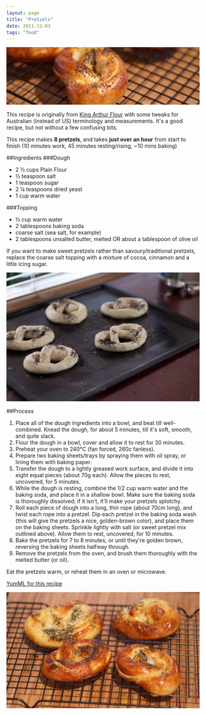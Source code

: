 ```yaml
--- 
layout: page
title: "Pretzels"
date: 2011-12-03
tags: "food"
---
```

<div class="fullimagewrapper">
	<img src="/images/postimages/header.jpg" />
</div>

This recipe is originally from [King Arthur Flour][1] with some tweaks for Australian (instead of US) terminology and measurements. It's a good recipe, but not without a few confusing bits.  

This recipe makes **8 pretzels**, and takes **just over an hour** from start to finish (10 minutes work, 45 minutes resting/rising, ~10 mins baking)

##Ingredients
###Dough
* 2 &frac12; cups Plain Flour
* &frac12; teaspoon salt
* 1 teaspoon sugar
* 2 &frac14; teaspoons dried yeast
* 1 cup warm water

###Topping
* &frac12; cup warm water
* 2 tablespoons baking soda
* coarse salt (sea salt, for example)
* 2 tablespoons unsalted butter, melted OR about a tablespoon of olive oil

If you want to make sweet pretzels rather than savoury/traditional pretzels, replace the coarse salt topping with a mixture of cocoa, cinnamon and a little icing sugar.

<div class="fullimagewrapper">
	<img src="/images/postimages/IMG_7971.jpg" />
</div>


##Process
1. Place all of the dough ingredients into a bowl, and beat till well-combined. Knead the dough, for about 5 minutes, till it's soft, smooth, and quite slack. 
2. Flour the dough in a bowl, cover and allow it to rest for 30 minutes.
3. Preheat your oven to 240°C (fan forced, 260c fanless). 
4. Prepare two baking sheets/trays by spraying them with oil spray, or lining them with baking paper.
5. Transfer the dough to a lightly greased work surface, and divide it into eight equal pieces (about 70g each). Allow the pieces to rest, uncovered, for 5 minutes. 
6. While the dough is resting, combine the 1/2 cup warm water and the baking soda, and place it in a shallow bowl. Make sure the baking soda is thoroughly dissolved; if it isn't, it'll make your pretzels splotchy.
7. Roll each piece of dough into a long, thin rope (about 70cm long), and twist each rope into a pretzel. Dip each pretzel in the baking soda wash (this will give the pretzels a nice, golden-brown color), and place them on the baking sheets. Sprinkle lightly with salt (or sweet pretzel mix outlined above). Allow them to rest, uncovered, for 10 minutes.
8. Bake the pretzels for 7 to 8 minutes, or until they're golden brown, reversing the baking sheets halfway through.
9. Remove the pretzels from the oven, and brush them thoroughly with the melted butter (or oil). 

 Eat the pretzels warm, or reheat them in an oven or microwave.

 [YumML for this recipe][2]

<div class="fullimagewrapper">
	<img src="/images/postimages/IMG_7990.jpg" />
</div>

   [1]: http://www.kingarthurflour.com/recipes/hot-buttered-pretzels-recipe
   [2]: /recipes/pretzels.yumml